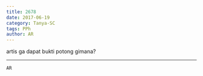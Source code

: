 ```yaml
---
title: 2678
date: 2017-06-19
category: Tanya-SC
tags: PPh
author: AR
---
```


artis ga dapat bukti potong gimana?

---



`AR`
